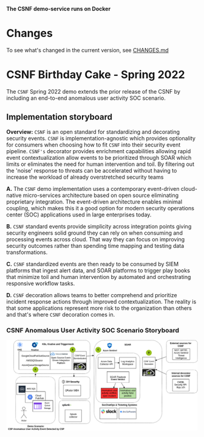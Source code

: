 **The CSNF demo-service runs on Docker**

# Changes

To see what's changed in the current version, see [CHANGES.md](https://github.com/onug/CSNF/blob/spring22/birthday-cake/CHANGES.md)

# CSNF Birthday Cake - Spring 2022

The `CSNF` Spring 2022 demo extends the prior release of the CSNF by including an end-to-end anomalous user activity SOC scenario.

## Implementation storyboard
**Overview:** `CSNF` is an open standard for standardizing and decorating security events.  `CSNF` is implementation-agnostic which provides optionality for consumers when choosing how to fit `CSNF` into their  security event pipeline. `CSNF's` decorator provides enrichment capabilities allowing rapid event contextualization allow events to be prioritized through SOAR which limits or eliminates the need for human intervention and toil. By filtering out the 'noise' response to threats can be accelerated without having to increase the workload of already overstretched security teams

**A.** The `CSNF` demo implementation uses a contemporary event-driven cloud-native micro-services architecture based on open source eliminating proprietary integration. The event-driven architecture enables minimal coupling, which makes this it a good option for modern security operations center (SOC) applications used in large enterprises today.

**B.** `CSNF` standard events provide simplicity across integration points giving security engineers solid ground they can rely on when consuming and processing events across cloud. That way they can focus on improving security outcomes rather than spending time mapping and testing data transformations. 

**C.** `CSNF` standardized events are then ready to be consumed by SIEM platforms that ingest alert data, and SOAR platforms to trigger play books that minimize toil and human intervention by automated and orchestrating responsive workflow tasks. 

**D.** `CSNF` decoration allows teams to better comprehend and prioritize incident response actions through improved contextualization. The reality is that some applications represent more risk to the organization than others and that's where `CSNF` decoration comes in. 

### CSNF Anomalous User Activity SOC Scenario Storyboard

   ![Birthday Cake Storyboard - March 8 update](img/csnf-storyboard-bday-cake.png)

